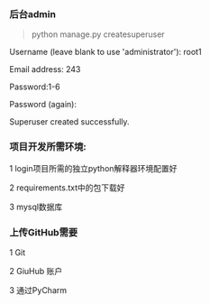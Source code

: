 ### 后台admin

>python manage.py createsuperuser

Username (leave blank to use 'administrator'): root1

Email address: 243

Password:1-6

Password (again):

Superuser created successfully.

### 项目开发所需环境:

1  login项目所需的独立python解释器环境配置好

2  requirements.txt中的包下载好

3  mysql数据库


### 上传GitHub需要

1 Git

2 GiuHub 账户

3 通过PyCharm
